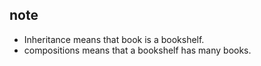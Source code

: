## note
* Inheritance means that book is a bookshelf.
* compositions means that a bookshelf has many books.

